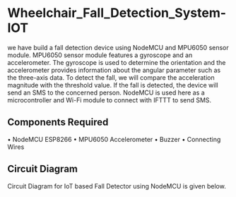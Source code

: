 # Wheelchair_Fall_Detection_System-IOT
we have build a fall detection device using NodeMCU and MPU6050 sensor module. MPU6050 sensor module features a gyroscope and an accelerometer. The gyroscope is used to determine the orientation and the accelerometer provides information about the angular parameter such as the three-axis data. To detect the fall, we will compare the acceleration magnitude with the threshold value. If the fall is detected, the device will send an SMS to the concerned person. NodeMCU is used here as a microcontroller and Wi-Fi module to connect with IFTTT to send SMS.

 

## Components Required 
 • NodeMCU ESP8266
 • MPU6050 Accelerometer
 • Buzzer
 • Connecting Wires
 
## Circuit Diagram
Circuit Diagram for IoT based Fall Detector using NodeMCU is given below.
